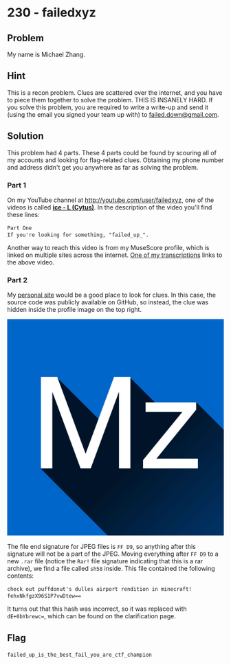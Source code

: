 # 230 - failedxyz

## Problem

My name is Michael Zhang.

## Hint

This is a recon problem. Clues are scattered over the internet, and you have to piece them together to solve the problem. THIS IS INSANELY HARD. If you solve this problem, you are required to write a write-up and send it (using the email you signed your team up with) to failed.down@gmail.com.

## Solution

This problem had 4 parts. These 4 parts could be found by scouring all of my accounts and looking for flag-related clues. Obtaining my phone number and address didn't get you anywhere as far as solving the problem.

### Part 1

On my YouTube channel at http://youtube.com/user/failedxyz, one of the videos is called [**ice - L (Cytus)**](https://www.youtube.com/watch?v=eUSQBqGZwH4). In the description of the video you'll find these lines:

```
Part One
If you're looking for something, "failed_up_".
```

Another way to reach this video is from my MuseScore profile, which is linked on multiple sites across the internet. [One of my transcriptions](http://musescore.com/user/133763/scores/213861) links to the above video.

### Part 2

My [personal site](http://failedxyz.github.io) would be a good place to look for clues. In this case, the source code was publicly available on GitHub, so instead, the clue was hidden inside the profile image on the top right.

![1](mz1.jpg)

The file end signature for JPEG files is `FF D9`, so anything after this signature will not be a part of the JPEG. Moving everything after `FF D9` to a new `.rar` file (notice the `Rar!` file signature indicating that this is a rar archive), we find a file called `sh58` inside. This file contained the following contents:

```
check out puffdonut's dulles airport rendition in minecraft! fehxNkfgzX96S1P7vwDtew==
```

It turns out that this hash was incorrect, so it was replaced with `dE+0bYbrewc=`, which can be found on the clarification page.

## Flag

`failed_up_is_the_best_fail_you_are_ctf_champion`
